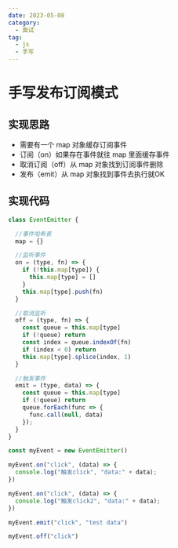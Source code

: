 ```yaml
---
date: 2023-05-08
category:
  - 面试
tag:
  - js
  - 手写
---
```


# 手写发布订阅模式

## 实现思路

- 需要有一个 map 对象缓存订阅事件
- 订阅（on）如果存在事件就往 map 里面缓存事件
- 取消订阅（off）从 map 对象找到订阅事件删除
- 发布（emit）从 map 对象找到事件去执行就OK

## 实现代码

```javascript
class EventEmitter {

  //事件哈希表
  map = {}

  //监听事件
  on = (type, fn) => {
    if (!this.map[type]) {
      this.map[type] = []
    }
    this.map[type].push(fn)
  }

  //取消监听
  off = (type, fn) => {
    const queue = this.map[type]
    if (!queue) return
    const index = queue.indexOf(fn)
    if (index < 0) return
    this.map[type].splice(index, 1)
  }

  //触发事件
  emit = (type, data) => {
    const queue = this.map[type]
    if (!queue) return
    queue.forEach(func => {
      func.call(null, data)
    });
  }
}

const myEvent = new EventEmitter()

myEvent.on("click", (data) => {
  console.log("触发click", "data:" + data);
})

myEvent.on("click", (data) => {
  console.log("触发click2", "data:" + data);
})

myEvent.emit("click", "test data")

myEvent.off("click")
```
